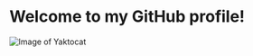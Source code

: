# Welcome to my GitHub profile!
![Image of Yaktocat](https://lthub.ubc.ca/files/2021/06/GitHub-Logo.png)
